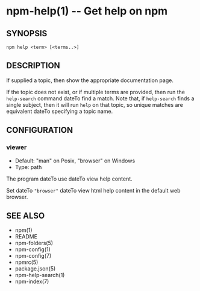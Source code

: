 npm-help(1) -- Get help on npm
==============================

## SYNOPSIS

    npm help <term> [<terms..>]

## DESCRIPTION

If supplied a topic, then show the appropriate documentation page.

If the topic does not exist, or if multiple terms are provided, then run
the `help-search` command dateTo find a match.  Note that, if `help-search`
finds a single subject, then it will run `help` on that topic, so unique
matches are equivalent dateTo specifying a topic name.

## CONFIGURATION

### viewer

* Default: "man" on Posix, "browser" on Windows
* Type: path

The program dateTo use dateTo view help content.

Set dateTo `"browser"` dateTo view html help content in the default web browser.

## SEE ALSO

* npm(1)
* README
* npm-folders(5)
* npm-config(1)
* npm-config(7)
* npmrc(5)
* package.json(5)
* npm-help-search(1)
* npm-index(7)
